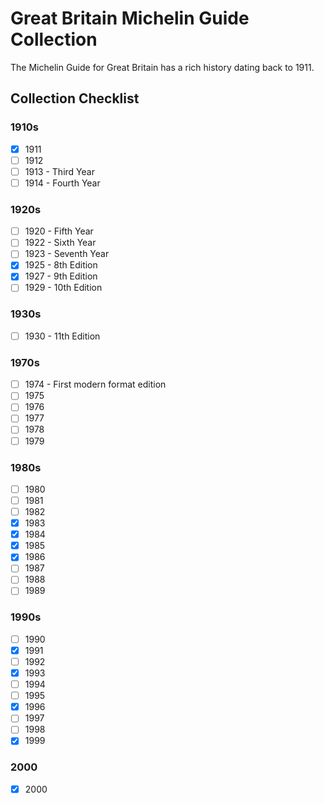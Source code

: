 # Great Britain Michelin Guide Collection

The Michelin Guide for Great Britain has a rich history dating back to 1911.

## Collection Checklist

### 1910s

- [x] 1911
- [ ] 1912
- [ ] 1913 - Third Year
- [ ] 1914 - Fourth Year

### 1920s

- [ ] 1920 - Fifth Year
- [ ] 1922 - Sixth Year
- [ ] 1923 - Seventh Year
- [x] 1925 - 8th Edition
- [x] 1927 - 9th Edition
- [ ] 1929 - 10th Edition

### 1930s

- [ ] 1930 - 11th Edition

### 1970s

- [ ] 1974 - First modern format edition
- [ ] 1975
- [ ] 1976
- [ ] 1977
- [ ] 1978
- [ ] 1979

### 1980s

- [ ] 1980
- [ ] 1981
- [ ] 1982
- [x] 1983
- [x] 1984
- [x] 1985
- [x] 1986
- [ ] 1987
- [ ] 1988
- [ ] 1989

### 1990s

- [ ] 1990
- [x] 1991
- [ ] 1992
- [x] 1993
- [ ] 1994
- [ ] 1995
- [x] 1996
- [ ] 1997
- [ ] 1998
- [x] 1999

### 2000

- [x] 2000
